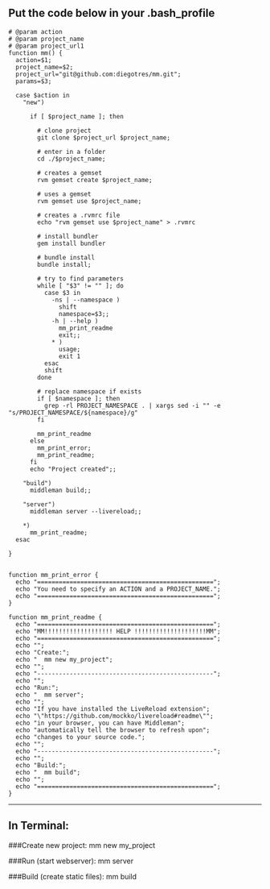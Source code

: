 ## Put the code below in your .bash_profile

    # @param action
    # @param project_name
    # @param project_url1
    function mm() {
      action=$1;
      project_name=$2;
      project_url="git@github.com:diegotres/mm.git";
      params=$3;

      case $action in
        "new")
      
          if [ $project_name ]; then 
        
            # clone project
            git clone $project_url $project_name;
        
            # enter in a folder
            cd ./$project_name;
        
            # creates a gemset
            rvm gemset create $project_name;
        
            # uses a gemset
            rvm gemset use $project_name;
        
            # creates a .rvmrc file
            echo "rvm gemset use $project_name" > .rvmrc
        
            # install bundler
            gem install bundler
        
            # bundle install
            bundle install;
        
            # try to find parameters
            while [ "$3" != "" ]; do
              case $3 in
                -ns | --namespace )
                  shift
                  namespace=$3;;
                -h | --help )
                  mm_print_readme
                  exit;;
                * )
                  usage;
                  exit 1
              esac
              shift
            done
        
            # replace namespace if exists
            if [ $namespace ]; then
              grep -rl PROJECT_NAMESPACE . | xargs sed -i "" -e "s/PROJECT_NAMESPACE/${namespace}/g"
            fi
        
            mm_print_readme
          else
            mm_print_error;
            mm_print_readme;
          fi
          echo "Project created";;
    
        "build")
          middleman build;;
    
        "server")
          middleman server --livereload;;
      
        *)
          mm_print_readme;
      esac

    }


    function mm_print_error {
      echo "=================================================";
      echo "You need to specify an ACTION and a PROJECT_NAME.";
      echo "=================================================";
    }

    function mm_print_readme {
      echo "=================================================";
      echo "MM!!!!!!!!!!!!!!!!!!! HELP !!!!!!!!!!!!!!!!!!!!MM";
      echo "=================================================";
      echo "";
      echo "Create:";
      echo "  mm new my_project";
      echo "";
      echo "-------------------------------------------------";
      echo "";
      echo "Run:";
      echo "  mm server";
      echo "";
      echo "If you have installed the LiveReload extension";
      echo "\"https://github.com/mockko/livereload#readme\"";
      echo "in your browser, you can have Middleman";
      echo "automatically tell the browser to refresh upon";
      echo "changes to your source code.";
      echo "";
      echo "-------------------------------------------------";
      echo "";
      echo "Build:";
      echo "  mm build";
      echo "";
      echo "=================================================";
    }

---

## In Terminal:

###Create new project:
    mm new my_project

###Run (start webserver):
    mm server

###Build (create static files):
    mm build
    
